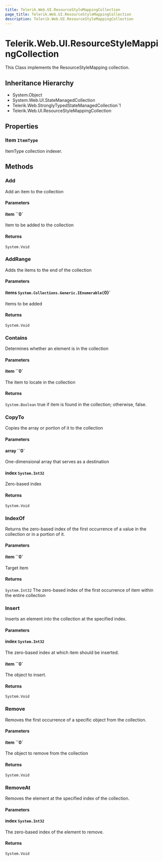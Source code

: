 ```yaml
---
title: Telerik.Web.UI.ResourceStyleMappingCollection
page_title: Telerik.Web.UI.ResourceStyleMappingCollection
description: Telerik.Web.UI.ResourceStyleMappingCollection
---
```


# Telerik.Web.UI.ResourceStyleMappingCollection

This Class implements the ResourceStyleMapping collection.

## Inheritance Hierarchy

* System.Object
* System.Web.UI.StateManagedCollection
* Telerik.Web.StronglyTypedStateManagedCollection`1
* Telerik.Web.UI.ResourceStyleMappingCollection

## Properties

###  Item `ItemType`

ItemType collection indexer.

## Methods

###  Add

Add an item to the collection

#### Parameters

#### item ``0`

Item to be added to the collection

#### Returns

`System.Void` 

###  AddRange

Adds the items to the end of the collection

#### Parameters

#### items `System.Collections.Generic.IEnumerable{`0}`

Items to be added

#### Returns

`System.Void` 

###  Contains

Determines whether an element is in the collection

#### Parameters

#### item ``0`

The item to locate in the collection

#### Returns

`System.Boolean` true if item is found in the collection; otherwise, false.

###  CopyTo

Copies the array or portion of it to the collection

#### Parameters

#### array ``0`

One-dimensional array that serves as a destination

#### index `System.Int32`

Zero-based index

#### Returns

`System.Void` 

###  IndexOf

Returns the zero-based index of the first occurrence of a value in the collection or in a portion of it.

#### Parameters

#### item ``0`

Target item

#### Returns

`System.Int32` The zero-based index of the first occurrence of item within the entire collection

###  Insert

Inserts an element into the collection at the specified index.

#### Parameters

#### index `System.Int32`

The zero-based index at which item should be inserted.

#### item ``0`

The object to insert.

#### Returns

`System.Void` 

###  Remove

Removes the first occurrence of a specific object from the collection.

#### Parameters

#### item ``0`

The object to remove from the collection

#### Returns

`System.Void` 

###  RemoveAt

Removes the element at the specified index of the collection.

#### Parameters

#### index `System.Int32`

The zero-based index of the element to remove.

#### Returns

`System.Void` 

